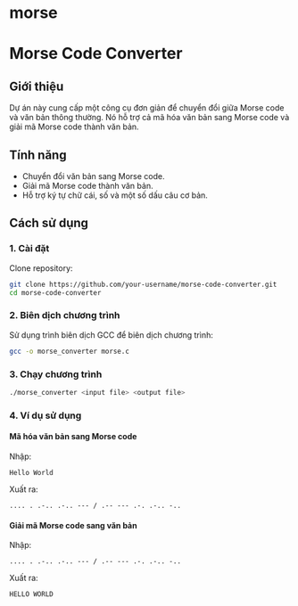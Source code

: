 # morse
# Morse Code Converter

## Giới thiệu
Dự án này cung cấp một công cụ đơn giản để chuyển đổi giữa Morse code và văn bản thông thường. Nó hỗ trợ cả mã hóa văn bản sang Morse code và giải mã Morse code thành văn bản.

## Tính năng
- Chuyển đổi văn bản sang Morse code.
- Giải mã Morse code thành văn bản.
- Hỗ trợ ký tự chữ cái, số và một số dấu câu cơ bản.

## Cách sử dụng
### 1. Cài đặt
Clone repository:
```bash
git clone https://github.com/your-username/morse-code-converter.git
cd morse-code-converter
```

### 2. Biên dịch chương trình
Sử dụng trình biên dịch GCC để biên dịch chương trình:
```bash
gcc -o morse_converter morse.c
```

### 3. Chạy chương trình
```bash
./morse_converter <input file> <output file>
```

### 4. Ví dụ sử dụng
#### Mã hóa văn bản sang Morse code
Nhập:
```
Hello World
```
Xuất ra:
```
.... . .-.. .-.. --- / .-- --- .-. .-.. -..
```

#### Giải mã Morse code sang văn bản
Nhập:
```
.... . .-.. .-.. --- / .-- --- .-. .-.. -..
```
Xuất ra:
```
HELLO WORLD
```

